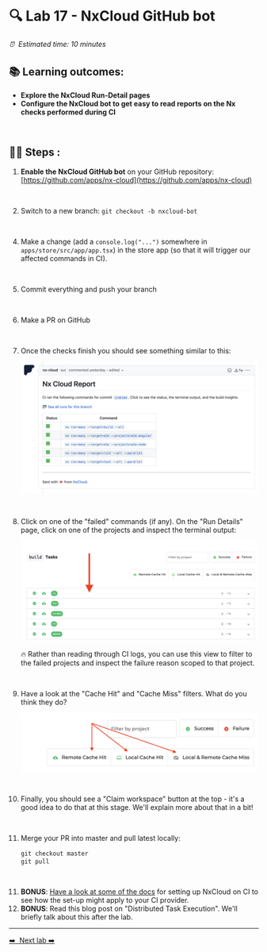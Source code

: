 # 🔍 Lab 17 - NxCloud GitHub bot

###### ⏰ &nbsp;Estimated time: 10 minutes

## 📚 Learning outcomes:

- **Explore the NxCloud Run-Detail pages**
- **Configure the NxCloud bot to get easy to read reports on the Nx checks performed during CI**
<br />

## 🏋️‍♀️ Steps :

1. **Enable the NxCloud GitHub bot** on your GitHub repository: [https://github.com/apps/nx-cloud](https://github.com/apps/nx-cloud)
<br />

2. Switch to a new branch: `git checkout -b nxcloud-bot`
<br />

4. Make a change (add a `console.log("...")` somewhere in `apps/store/src/app/app.tsx`) in the store app (so that it will trigger our affected commands in CI).

<br />

5. Commit everything and push your branch
<br />

6. Make a PR on GitHub
<br />

7. Once the checks finish you should see something similar to this:

   ![NxCloud Bot](./nx_cloud_bot.png)
<br />

8. Click on one of the "failed" commands (if any). On the "Run Details" page, click on one of the projects and inspect the terminal output:

   ![Nx Cloud project](./nx-cloud-projects.png)

   🔥 Rather than reading through CI logs, you can use this view to filter to the failed projects and inspect the failure reason scoped to that project.
<br />

9. Have a look at the "Cache Hit" and "Cache Miss" filters. What do you think they do?

   ![Cache hit/miss](./cache_hit_miss.png)
<br />

10. Finally, you should see a "Claim workspace" button at the top - it's a good idea to do that at this stage. We'll explain more about that in a bit!
<br />

11. Merge your PR into master and pull latest locally:

    ```
    git checkout master
    git pull
    ```
<br />

11. **BONUS**: [Have a look at some of the docs](https://nx.app/docs/configuring-ci) for setting up NxCloud on CI to see how the set-up might apply to your CI provider.
12. **BONUS**: Read this blog post on "Distributed Task Execution". We'll briefly talk about this after the lab.

---

[➡️ &nbsp;Next lab ➡️](../lab18/LAB.md)
